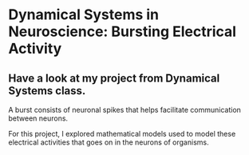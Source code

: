 # Dynamical Systems in Neuroscience: Bursting Electrical Activity

## Have a look at my project from Dynamical Systems class.

A burst consists of neuronal  spikes that helps facilitate communication between neurons.

For this project, I explored mathematical models used to model these electrical activities that goes on in the neurons of organisms. 
